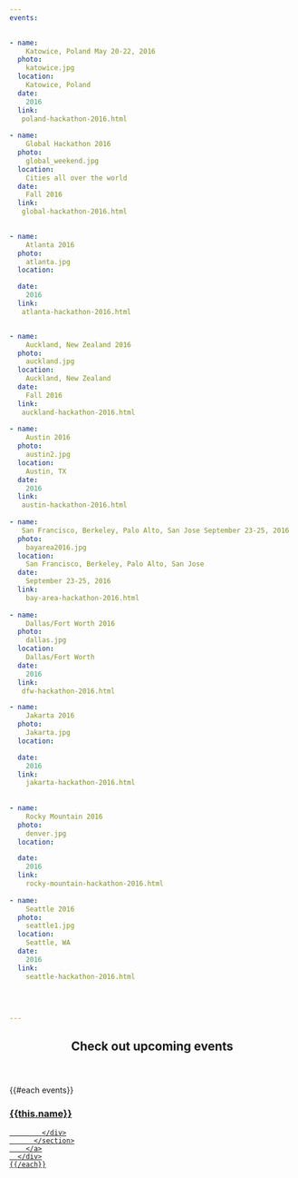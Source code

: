 ```yaml
---
events: 

    
- name:
    Katowice, Poland May 20-22, 2016 
  photo:
    katowice.jpg
  location:
    Katowice, Poland
  date:
    2016 
  link:
   poland-hackathon-2016.html      
    
- name:
    Global Hackathon 2016 
  photo:
    global_weekend.jpg
  location:
    Cities all over the world
  date:
    Fall 2016 
  link:
   global-hackathon-2016.html  

   
- name:
    Atlanta 2016
  photo:
    atlanta.jpg
  location:

  date:
    2016
  link:
   atlanta-hackathon-2016.html    


- name:
    Auckland, New Zealand 2016 
  photo:
    auckland.jpg
  location:
    Auckland, New Zealand
  date:
    Fall 2016 
  link:
   auckland-hackathon-2016.html
   
- name:
    Austin 2016 
  photo:
    austin2.jpg
  location:
    Austin, TX
  date:
    2016 
  link:
   austin-hackathon-2016.html     
   
- name:
   San Francisco, Berkeley, Palo Alto, San Jose September 23-25, 2016
  photo:
    bayarea2016.jpg  
  location:
    San Francisco, Berkeley, Palo Alto, San Jose 
  date:
    September 23-25, 2016
  link:
    bay-area-hackathon-2016.html     
   
- name:
    Dallas/Fort Worth 2016
  photo:
    dallas.jpg
  location:
    Dallas/Fort Worth
  date:
    2016
  link:
   dfw-hackathon-2016.html      

- name:
    Jakarta 2016
  photo:
    Jakarta.jpg
  location:

  date:
    2016
  link:
    jakarta-hackathon-2016.html
    
    
- name:
    Rocky Mountain 2016
  photo:
    denver.jpg
  location:

  date:
    2016 
  link:
    rocky-mountain-hackathon-2016.html
    
- name:
    Seattle 2016
  photo:
    seattle1.jpg
  location:
    Seattle, WA
  date:
    2016
  link:  
    seattle-hackathon-2016.html 
        
        
     

---
```



<section class="wrapper style3 container special-alt">
  <header class="major">
    <h2>Check out <strong>upcoming events</strong></h2>
  </header>
  <div class="row">
    {{#each events}}
      <div class="6u">
        <a href="{{this.link}}">
          <section class="event-image" style="background-image: url({{../assets}}/images/events/{{this.photo}});">
            <div class="image-overlay">
              <h3>{{this.name}}</h3>

            </div>
          </section>
        </a>
      </div>
    {{/each}}
  </div>
<!--
       <footer class="major">
        <ul class="buttons">
          <li><a href="#" class="button">See More</a></li>
        </ul>
      </footer>
      -->
</section>
